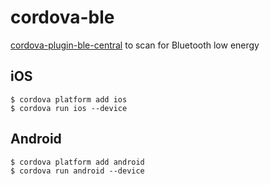 # cordova-ble

[cordova-plugin-ble-central](https://github.com/don/cordova-plugin-ble-central) to scan for Bluetooth low energy

## iOS
    $ cordova platform add ios
    $ cordova run ios --device

## Android
    $ cordova platform add android
    $ cordova run android --device

